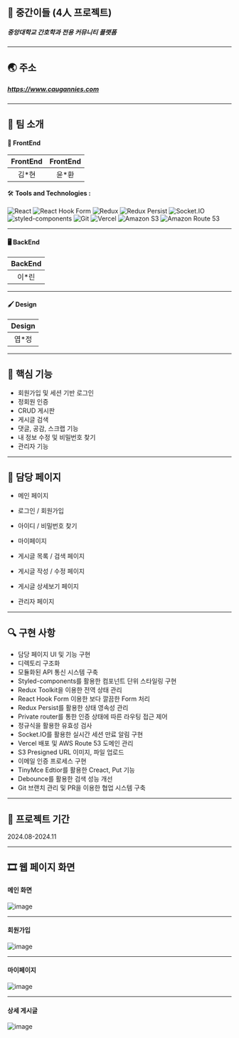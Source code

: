 ## 📝 중간이들 (4人 프로젝트)

##### 중앙대학교 간호학과 전용 커뮤니티 플랫폼

---

## 🌏 주소

##### <https://www.caugannies.com>

---

## 👥 팀 소개

#### 🎨 FrontEnd

| FrontEnd | FrontEnd |
| :------: | :------: |
|  김\*현  |  윤\*환  |

🛠️ **Tools and Technologies :** <br><br>
![React](https://img.shields.io/badge/React-%2320232a.svg?style=for-the-badge&logo=react&logoColor=%2361DAFB)
![React Hook Form](https://img.shields.io/badge/react--hook--form-EC5990?style=for-the-badge&logo=reacthookform&logoColor=white)
![Redux](https://img.shields.io/badge/Redux-%23593d88.svg?style=for-the-badge&logo=redux&logoColor=white)
![Redux Persist](https://img.shields.io/badge/Redux_Persist-%23593d88.svg?style=for-the-badge&logo=redux&logoColor=white)
![Socket.IO](https://img.shields.io/badge/Socket.io-black?style=for-the-badge&logo=socket.io&badgeColor=010101)
![styled-components](https://img.shields.io/badge/styled--components-DB7093?style=for-the-badge&logo=styled-components&logoColor=white)
![Git](https://img.shields.io/badge/Git-%23F05033.svg?style=for-the-badge&logo=git&logoColor=white)
![Vercel](https://img.shields.io/badge/Vercel-%23000000.svg?style=for-the-badge&logo=vercel&logoColor=white)
![Amazon S3](https://img.shields.io/badge/Amazon%20S3-569A31?style=for-the-badge&logo=amazon-s3&logoColor=white)
![Amazon Route 53](https://img.shields.io/badge/Amazon%20Route%2053-4053D6?style=for-the-badge&logo=amazon-aws&logoColor=white)

---

#### 🖥 BackEnd

| BackEnd |
| :-----: |
| 이\*린  |

---

#### 🖌️ Design

| Design |
| :----: |
| 엽\*정 |

---

## 🔑 핵심 기능

- 회원가입 및 세션 기반 로그인
- 정회원 인증
- CRUD 게시판
- 게시글 검색
- 댓글, 공감, 스크랩 기능
- 내 정보 수정 및 비밀번호 찾기
- 관리자 기능

---

## 📑 담당 페이지

- 메인 페이지
- 로그인 / 회원가입
- 아이디 / 비밀번호 찾기
- 마이페이지

- 게시글 목록 / 검색 페이지
- 게시글 작성 / 수정 페이지
- 게시글 상세보기 페이지
- 관리자 페이지

---

## 🔍 구현 사항

- 담당 페이지 UI 및 기능 구현
- 디렉토리 구조화
- 모듈화된 API 통신 시스템 구축
- Styled-components를 활용한 컴포넌트 단위 스타일링 구현
- Redux Toolkit을 이용한 전역 상태 관리
- React Hook Form 이용한 보다 깔끔한 Form 처리
- Redux Persist를 활용한 상태 영속성 관리
- Private router를 통한 인증 상태에 따른 라우팅 접근 제어
- 정규식을 활용한 유효성 검사
- Socket.IO를 활용한 실시간 세션 만료 알림 구현
- Vercel 배포 및 AWS Route 53 도메인 관리
- S3 Presigned URL 이미지, 파일 업로드
- 이메일 인증 프로세스 구현
- TinyMce Edtior를 활용한 Creact, Put 기능
- Debounce를 활용한 검색 성능 개선
- Git 브랜치 관리 및 PR을 이용한 협업 시스템 구축

---

## 📅 프로젝트 기간

2024.08-2024.11

---

## 🎞 웹 페이지 화면

#### 메인 화면

![image](https://github.com/user-attachments/assets/9e5c5f8e-3582-408b-bbd7-f9be17a48b35)

---

#### 회원가입

![image](https://github.com/user-attachments/assets/5fc10be8-1d67-42ff-bdac-cee9fdd81503)

---

#### 마이페이지

![image](https://github.com/user-attachments/assets/52c772e9-d294-4d56-8f44-580ad2aa32d9)

---

#### 상세 게시글

![image](https://github.com/user-attachments/assets/2d229749-8d55-40ea-ba1b-5cf69c87bf49)
